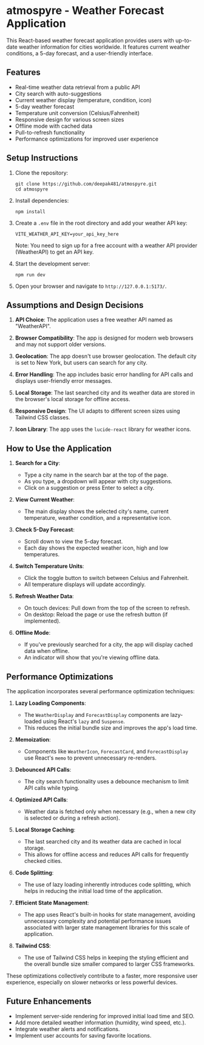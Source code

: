 # atmospyre - Weather Forecast Application

This React-based weather forecast application provides users with up-to-date weather information for cities worldwide. It features current weather conditions, a 5-day forecast, and a user-friendly interface.

## Features

- Real-time weather data retrieval from a public API
- City search with auto-suggestions
- Current weather display (temperature, condition, icon)
- 5-day weather forecast
- Temperature unit conversion (Celsius/Fahrenheit)
- Responsive design for various screen sizes
- Offline mode with cached data
- Pull-to-refresh functionality
- Performance optimizations for improved user experience

## Setup Instructions

1. Clone the repository:

   ```
   git clone https://github.com/deepak481/atmospyre.git
   cd atmospyre
   ```

2. Install dependencies:

   ```
   npm install
   ```

3. Create a `.env` file in the root directory and add your weather API key:

   ```
   VITE_WEATHER_API_KEY=your_api_key_here
   ```

   Note: You need to sign up for a free account with a weather API provider (WeatherAPI) to get an API key.

4. Start the development server:

   ```
   npm run dev
   ```

5. Open your browser and navigate to `http://127.0.0.1:5173/`.

## Assumptions and Design Decisions

1. **API Choice**: The application uses a free weather API named as "WeatherAPI".

2. **Browser Compatibility**: The app is designed for modern web browsers and may not support older versions.

3. **Geolocation**: The app doesn't use browser geolocation. The default city is set to New York, but users can search for any city.

4. **Error Handling**: The app includes basic error handling for API calls and displays user-friendly error messages.

5. **Local Storage**: The last searched city and its weather data are stored in the browser's local storage for offline access.

6. **Responsive Design**: The UI adapts to different screen sizes using Tailwind CSS classes.

7. **Icon Library**: The app uses the `lucide-react` library for weather icons.

## How to Use the Application

1. **Search for a City**:

   - Type a city name in the search bar at the top of the page.
   - As you type, a dropdown will appear with city suggestions.
   - Click on a suggestion or press Enter to select a city.

2. **View Current Weather**:

   - The main display shows the selected city's name, current temperature, weather condition, and a representative icon.

3. **Check 5-Day Forecast**:

   - Scroll down to view the 5-day forecast.
   - Each day shows the expected weather icon, high and low temperatures.

4. **Switch Temperature Units**:

   - Click the toggle button to switch between Celsius and Fahrenheit.
   - All temperature displays will update accordingly.

5. **Refresh Weather Data**:

   - On touch devices: Pull down from the top of the screen to refresh.
   - On desktop: Reload the page or use the refresh button (if implemented).

6. **Offline Mode**:
   - If you've previously searched for a city, the app will display cached data when offline.
   - An indicator will show that you're viewing offline data.

## Performance Optimizations

The application incorporates several performance optimization techniques:

1. **Lazy Loading Components**:

   - The `WeatherDisplay` and `ForecastDisplay` components are lazy-loaded using React's `lazy` and `Suspense`.
   - This reduces the initial bundle size and improves the app's load time.

2. **Memoization**:

   - Components like `WeatherIcon`, `ForecastCard`, and `ForecastDisplay` use React's `memo` to prevent unnecessary re-renders.

3. **Debounced API Calls**:

   - The city search functionality uses a debounce mechanism to limit API calls while typing.

4. **Optimized API Calls**:

   - Weather data is fetched only when necessary (e.g., when a new city is selected or during a refresh action).

5. **Local Storage Caching**:

   - The last searched city and its weather data are cached in local storage.
   - This allows for offline access and reduces API calls for frequently checked cities.

6. **Code Splitting**:

   - The use of lazy loading inherently introduces code splitting, which helps in reducing the initial load time of the application.

7. **Efficient State Management**:

   - The app uses React's built-in hooks for state management, avoiding unnecessary complexity and potential performance issues associated with larger state management libraries for this scale of application.

8. **Tailwind CSS**:
   - The use of Tailwind CSS helps in keeping the styling efficient and the overall bundle size smaller compared to larger CSS frameworks.

These optimizations collectively contribute to a faster, more responsive user experience, especially on slower networks or less powerful devices.

## Future Enhancements

- Implement server-side rendering for improved initial load time and SEO.
- Add more detailed weather information (humidity, wind speed, etc.).
- Integrate weather alerts and notifications.
- Implement user accounts for saving favorite locations.
